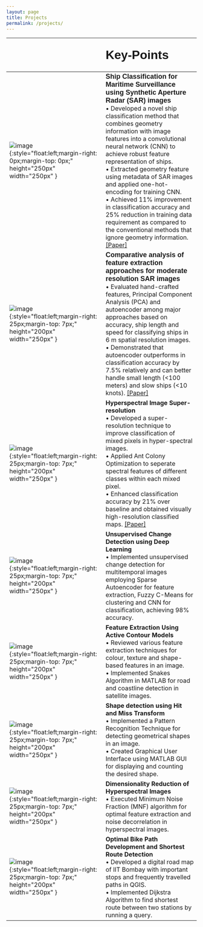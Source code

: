 ```yaml
---
layout: page
title: Projects
permalink: /projects/
---
```


 &nbsp; &nbsp; &nbsp; &nbsp; &nbsp; &nbsp; &nbsp; &nbsp; &nbsp; &nbsp; &nbsp; &nbsp; &nbsp; &nbsp; &nbsp; &nbsp; &nbsp; &nbsp; &nbsp; &nbsp; &nbsp; &nbsp; &nbsp; &nbsp; &nbsp; &nbsp; &nbsp; &nbsp; &nbsp; &nbsp; &nbsp; &nbsp; &nbsp; &nbsp; &nbsp; &nbsp; &nbsp; &nbsp; &nbsp; &nbsp; &nbsp; &nbsp; &nbsp; &nbsp; &nbsp; &nbsp; &nbsp; &nbsp; &nbsp; &nbsp; &nbsp; &nbsp; &nbsp; &nbsp; &nbsp; &nbsp; &nbsp; &nbsp; &nbsp; &nbsp; &nbsp; &nbsp; &nbsp; &nbsp; &nbsp; &nbsp; &nbsp; &nbsp; &nbsp; &nbsp; &nbsp; &nbsp; &nbsp; &nbsp; &nbsp; &nbsp; &nbsp; &nbsp; &nbsp; &nbsp; &nbsp; &nbsp; &nbsp; &nbsp; &nbsp; &nbsp; &nbsp; &nbsp; &nbsp; &nbsp; &nbsp; | <span style="font-weight:bold"><font size="6" face="arial">Key-Points</font></span>
|---|:---|
![image]({{site.url}}{{site.baseurl}}/assets/images/project_1.jpg){:style="float:left;margin-right: 0px;margin-top: 0px;" height="250px" width="250px" }|  <span style="font-weight:bold"><font size="4" face="Arial"> Ship Classification for Maritime Surveillance using Synthetic Aperture Radar (SAR) images</font></span> <br>•<font size="3"> Developed a novel ship classification method that combines geometry information with image features into a convolutional neural network (CNN) to achieve robust feature representation of ships.<br>• Extracted geometry feature using metadata of SAR images and applied one-hot-encoding for training CNN.<br>• Achieved 11% improvement in classification accuracy and 25% reduction in training data requirement as compared to the conventional methods that ignore geometry information.</font> [[Paper]](https://www.spiedigitallibrary.org/conference-proceedings-of-spie/10789/107890C/CNN-based-ship-classification-method-incorporating-SAR-geometry-information/10.1117/12.2325282.short?SSO=1)
![image]({{site.url}}{{site.baseurl}}/assets/images/project_2.jpg){:style="float:left;margin-right: 25px;margin-top: 7px;" height="200px" width="250px" }| <span style="font-weight:bold"><font size="4" face="arial"> Comparative analysis of feature extraction approaches for moderate resolution SAR images </font></span><br>• Evaluated hand-crafted features, Principal Component Analysis (PCA) and autoencoder among major approaches based on accuracy, ship length and speed for classifying ships in 6 m spatial resolution images.<br>• Demonstrated that autoencoder outperforms in classification accuracy by 7.5% relatively and can better handle small length (<100 meters) and slow ships (<10 knots). [[Paper]](https://ieeexplore.ieee.org/abstract/document/8518966)
![image]({{site.url}}{{site.baseurl}}/assets/images/project_3.jpg){:style="float:left;margin-right: 25px;margin-top: 7px;" height="200px" width="250px" }| **Hyperspectral Image Super-resolution**<br>• Developed a super-resolution technique to improve classification of mixed pixels in hyper-spectral images.<br>• Applied Ant Colony Optimization to seperate spectral features of different classes within each mixed pixel.<br>• Enhanced classification accuracy by 21% over baseline and obtained visually high-resolution classified maps. [[Paper]](https://www.spiedigitallibrary.org/conference-proceedings-of-spie/9880/1/Sub-pixel-mapping-of-hyperspectral-imagery-using-super-resolution/10.1117/12.2223598.short?SSO=1)
![image]({{site.url}}{{site.baseurl}}/assets/images/project_4.jpg){:style="float:left;margin-right: 25px;margin-top: 7px;" height="200px" width="250px" }| **Unsupervised Change Detection using Deep Learning**<br>• Implemented unsupervised change detection for multitemporal images employing Sparse Autoencoder for feature extraction, Fuzzy C-Means for clustering and CNN for classification, achieving 98% accuracy.
![image]({{site.url}}{{site.baseurl}}/assets/images/project_5.jpg){:style="float:left;margin-right: 25px;margin-top: 7px;" height="200px" width="250px" }| **Feature Extraction Using Active Contour Models**<br>• Reviewed various feature extraction techniques for colour, texture and shape-based features in an image.<br>• Implemented Snakes Algorithm in MATLAB for road and coastline detection in satellite images.
![image]({{site.url}}{{site.baseurl}}/assets/images/diwali.jpg){:style="float:left;margin-right: 25px;margin-top: 7px;" height="200px" width="250px" }| **Shape detection using Hit and Miss Transform**<br>• Implemented a Pattern Recognition Technique for detecting geometrical shapes in an image.<br>• Created Graphical User Interface using MATLAB GUI for displaying and counting the desired shape.
![image]({{site.url}}{{site.baseurl}}/assets/images/diwali.jpg){:style="float:left;margin-right: 25px;margin-top: 7px;" height="200px" width="250px" }|**Dimensionality Reduction of Hyperspectral Images**<br>• Executed Minimum Noise Fraction (MNF) algorithm for optimal feature extraction and noise decorrelation in hyperspectral images.
![image]({{site.url}}{{site.baseurl}}/assets/images/project_8.jpg){:style="float:left;margin-right: 25px;margin-top: 7px;" height="200px" width="250px" }|**Optimal Bike Path Development and Shortest Route Detection** <br>• Developed a digital road map of IIT Bombay with important stops and frequently travelled paths in QGIS.<br>• Implemented Dijkstra Algorithm to find shortest route between two stations by running a query.


